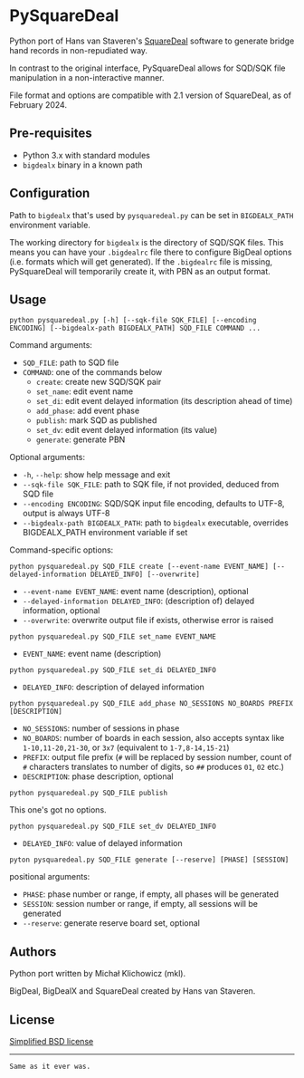 PySquareDeal
============

Python port of Hans van Staveren's [SquareDeal](https://github.com/hansvanstaveren/BigDeal) software to generate bridge hand records in non-repudiated way.

In contrast to the original interface, PySquareDeal allows for SQD/SQK file manipulation in a non-interactive manner.

File format and options are compatible with 2.1 version of SquareDeal, as of February 2024.

Pre-requisites
--------------

 * Python 3.x with standard modules
 * `bigdealx` binary in a known path

Configuration
-------------

Path to `bigdealx` that's used by `pysquaredeal.py` can be set in `BIGDEALX_PATH` environment variable.

The working directory for `bigdealx` is the directory of SQD/SQK files. This means you can have your `.bigdealrc` file there to configure BigDeal options (i.e. formats which will get generated). If the `.bigdealrc` file is missing, PySquareDeal will temporarily create it, with PBN as an output format.

Usage
-----

```
python pysquaredeal.py [-h] [--sqk-file SQK_FILE] [--encoding ENCODING] [--bigdealx-path BIGDEALX_PATH] SQD_FILE COMMAND ...
```

Command arguments:

 * `SQD_FILE`: path to SQD file
 * `COMMAND`: one of the commands below
    - `create`: create new SQD/SQK pair
    - `set_name`: edit event name
    - `set_di`: edit event delayed information (its description ahead of time)
    - `add_phase`: add event phase
    - `publish`: mark SQD as published
    - `set_dv`: edit event delayed information (its value)
    - `generate`: generate PBN

Optional arguments:

 * `-h`, `--help`: show help message and exit
 * `--sqk-file SQK_FILE`: path to SQK file, if not provided, deduced from SQD file
 * `--encoding ENCODING`: SQD/SQK input file encoding, defaults to UTF-8, output is always UTF-8
 * `--bigdealx-path BIGDEALX_PATH`: path to `bigdealx` executable, overrides BIGDEALX_PATH environment variable if set

Command-specific options:

```
python pysquaredeal.py SQD_FILE create [--event-name EVENT_NAME] [--delayed-information DELAYED_INFO] [--overwrite]
```

 * `--event-name EVENT_NAME`: event name (description), optional
 * `--delayed-information DELAYED_INFO`: (description of) delayed information, optional
 * `--overwrite`: overwrite output file if exists, otherwise error is raised

```
python pysquaredeal.py SQD_FILE set_name EVENT_NAME
```

 * `EVENT_NAME`: event name (description)

```
python pysquaredeal.py SQD_FILE set_di DELAYED_INFO
```

 * `DELAYED_INFO`: description of delayed information

```
python pysquaredeal.py SQD_FILE add_phase NO_SESSIONS NO_BOARDS PREFIX [DESCRIPTION]
```

 * `NO_SESSIONS`: number of sessions in phase
 * `NO_BOARDS`: number of boards in each session, also accepts syntax like `1-10,11-20,21-30`, or `3x7` (equivalent to `1-7,8-14,15-21`)
 * `PREFIX`: output file prefix (`#` will be replaced by session number, count of `#` characters translates to number of digits, so `##` produces `01`, `02` etc.)
 * `DESCRIPTION`: phase description, optional

```
python pysquaredeal.py SQD_FILE publish
```

This one's got no options.

```
python pysquaredeal.py SQD_FILE set_dv DELAYED_INFO
```

 * `DELAYED_INFO`: value of delayed information

```
pyton pysquaredeal.py SQD_FILE generate [--reserve] [PHASE] [SESSION]
```

positional arguments:
 * `PHASE`: phase number or range, if empty, all phases will be generated
 * `SESSION`: session number or range, if empty, all sessions will be generated
 * `--reserve`: generate reserve board set, optional

Authors
-------

Python port written by Michał Klichowicz (mkl).

BigDeal, BigDealX and SquareDeal created by Hans van Staveren.

License
-------

[Simplified BSD license](LICENSE)

---

`Same as it ever was.`
